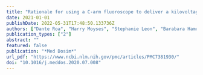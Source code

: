 ```yaml
---
title: "Rationale for using a C-arm fluoroscope to deliver a kilovoltage radiotherapy treatment to COVID-19 patients"
date: 2021-01-01
publishDate: 2022-05-31T17:48:50.133736Z
authors: ["Dante Roa", "Harry Moyses", "Stephanie Leon", "Barabara Hamrick", "Gustavo R. Sarria", "Benjamin Li", "Toshiki Tajima", "Ales Necas", "Carmen Guzman", "Oliver Paucar", "Alberto Gonzales", "Roger Challco", "Modesto Montoya", "Zintia Arqque", "Andres Gonzales", "Jimmy Hernandez"]
publication_types: ["2"]
abstract: ""
featured: false
publication: "*Med Dosim*"
url_pdf: "https://www.ncbi.nlm.nih.gov/pmc/articles/PMC7381930/"
doi: "10.1016/j.meddos.2020.07.008"
---
```


